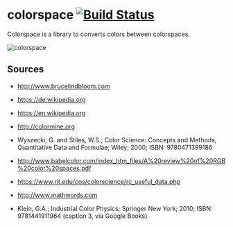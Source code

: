 # colorspace [![Build Status](https://travis-ci.com/frickels/colorspace.svg?branch=master)](https://travis-ci.com/frickels/colorspace)

Colorspace is a library to converts colors between colorspaces.

![colorspace](https://gitlab.com/frickels/colorspace/raw/master/src/site/colorspace.png)

## Sources

* http://www.brucelindbloom.com

* https://de.wikipedia.org

* https://en.wikipedia.org

* http://colormine.org

* Wyszecki, G. and Stiles, W.S.; Color Science: Concepts and Methods, Quantitative Data and Formulae; Wiley; 2000; ISBN: 9780471399186

* http://www.babelcolor.com/index_htm_files/A%20review%20of%20RGB%20color%20spaces.pdf

* https://www.rit.edu/cos/colorscience/rc_useful_data.php

* http://www.mathwords.com

* Klein, G.A.; Industrial Color Physics; Springer New York; 2010; ISBN: 9781441911964
  (caption 3, via Google Books)
